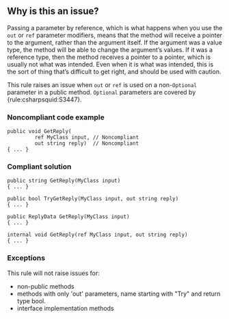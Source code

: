 ## Why is this an issue?

Passing a parameter by reference, which is what happens when you use the `out` or `ref` parameter modifiers, means that the
method will receive a pointer to the argument, rather than the argument itself. If the argument was a value type, the method will be able to change
the argument’s values. If it was a reference type, then the method receives a pointer to a pointer, which is usually not what was intended. Even when
it is what was intended, this is the sort of thing that’s difficult to get right, and should be used with caution.

This rule raises an issue when `out` or `ref` is used on a non-`Optional` parameter in a public method.
`Optional` parameters are covered by {rule:csharpsquid:S3447}.

### Noncompliant code example

    public void GetReply(
             ref MyClass input, // Noncompliant
             out string reply)  // Noncompliant
    { ... }

### Compliant solution

    public string GetReply(MyClass input)
    { ... }
    
    public bool TryGetReply(MyClass input, out string reply)
    { ... }
    
    public ReplyData GetReply(MyClass input)
    { ... }
    
    internal void GetReply(ref MyClass input, out string reply)
    { ... }

### Exceptions

This rule will not raise issues for:

-   non-public methods
-   methods with only 'out' parameters, name starting with "Try" and return type bool.
-   interface implementation methods